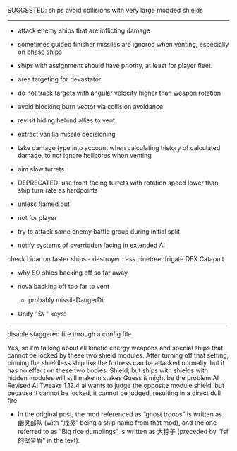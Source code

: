 SUGGESTED: ships avoid collisions with very large modded shields

----------------------------------------------------------------

- attack enemy ships that are inflicting damage

- sometimes guided finisher missiles are ignored when venting, especially on phase ships

- ships with assignment should have priority, at least for player fleet.

- area targeting for devastator

- do not track targets with angular velocity higher than weapon rotation

- avoid blocking burn vector via collision avoidance

- revisit hiding behind allies to vent

- extract vanilla missile decisioning

- take damage type into account when calculating history of calculated damage, to not ignore hellbores when venting

- aim slow turrets
- DEPRECATED: use front facing turrets with rotation speed lower than ship turn rate as hardpoints
- unless flamed out
- not for player

- try to attack same enemy battle group during initial split

- notify systems of overridden facing in extended AI

check Lidar on faster ships - destroyer : ass pinetree, frigate DEX Catapult

- why SO ships backing off so far away
- nova backing off too far to vent
    - probably missileDangerDir

- Unify "$\ " keys!

----------------------------------------------------------------

disable staggered fire through a config file

Yes, so I'm talking about all kinetic energy weapons and special ships that cannot be locked by these two shield
modules. After turning off that setting, pinning the shieldless ship like the fortress can be attacked normally, but it
has no effect on these two bodies. Shield, but ships with shields with hidden modules will still make mistakes
Guess it might be the problem AI Revised AI Tweaks 1.12.4 ai wants to judge the opposite module shield, but because it
cannot be locked, it cannot be judged, resulting in a direct dull fire

- In the original post, the mod referenced as “ghost troops” is written as 幽灵部队 (with “戒灵” being a ship name from
  that mod), and the one referred to as “Big rice dumplings” is written as 大粽子 (preceded by “fsf的壁垒盾” in the
  text).
